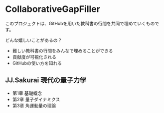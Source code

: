 # CollaborativeGapFiller

このプロジェクトは、GitHubを用いた教科書の行間を共同で埋めていくものです。

どんな嬉しいことがあるの？

- 難しい教科書の行間をみんなで埋めることができる
- 貢献度が可視化される
- GitHubの使い方を知れる

## JJ.Sakurai 現代の量子力学

- 第1章 基礎概念
- 第2章 量子ダイナミクス
- 第3章 角運動量の理論